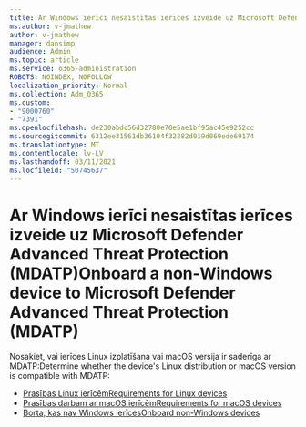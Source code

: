 ```yaml
---
title: Ar Windows ierīci nesaistītas ierīces izveide uz Microsoft Defender Advanced Threat Protection (MDATP)
ms.author: v-jmathew
author: v-jmathew
manager: dansimp
audience: Admin
ms.topic: article
ms.service: o365-administration
ROBOTS: NOINDEX, NOFOLLOW
localization_priority: Normal
ms.collection: Adm_O365
ms.custom:
- "9000760"
- "7391"
ms.openlocfilehash: de230abdc56d32780e70e5ae1bf95ac45e9252cc
ms.sourcegitcommit: 6312ee31561db36104f32282d019d069ede69174
ms.translationtype: MT
ms.contentlocale: lv-LV
ms.lasthandoff: 03/11/2021
ms.locfileid: "50745637"
---
```

# <a name="onboard-a-non-windows-device-to-microsoft-defender-advanced-threat-protection-mdatp"></a><span data-ttu-id="00c8f-102">Ar Windows ierīci nesaistītas ierīces izveide uz Microsoft Defender Advanced Threat Protection (MDATP)</span><span class="sxs-lookup"><span data-stu-id="00c8f-102">Onboard a non-Windows device to Microsoft Defender Advanced Threat Protection (MDATP)</span></span>

<span data-ttu-id="00c8f-103">Nosakiet, vai ierīces Linux izplatīšana vai macOS versija ir saderīga ar MDATP:</span><span class="sxs-lookup"><span data-stu-id="00c8f-103">Determine whether the device's Linux distribution or macOS version is compatible with MDATP:</span></span>

- [<span data-ttu-id="00c8f-104">Prasības Linux ierīcēm</span><span class="sxs-lookup"><span data-stu-id="00c8f-104">Requirements for Linux devices</span></span>](https://go.microsoft.com/fwlink/?linkid=2143462)
- [<span data-ttu-id="00c8f-105">Prasības darbam ar macOS ierīcēm</span><span class="sxs-lookup"><span data-stu-id="00c8f-105">Requirements for macOS devices</span></span>](https://go.microsoft.com/fwlink/?linkid=2143461)
- [<span data-ttu-id="00c8f-106">Borta, kas nav Windows ierīces</span><span class="sxs-lookup"><span data-stu-id="00c8f-106">Onboard non-Windows devices</span></span>](https://go.microsoft.com/fwlink/?linkid=2143628)
